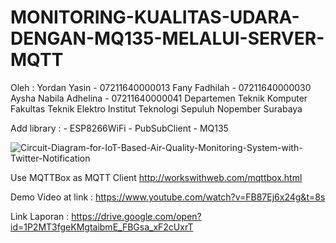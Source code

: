 # MONITORING-KUALITAS-UDARA-DENGAN-MQ135-MELALUI-SERVER-MQTT

Oleh :
Yordan Yasin - 07211640000013
Fany Fadhilah - 07211640000030
Aysha Nabila Adhelina - 07211640000041
Departemen Teknik Komputer
Fakultas Teknik Elektro
Institut Teknologi Sepuluh Nopember
Surabaya

Add library : - ESP8266WiFi
              - PubSubClient
              - MQ135
                            
![Circuit-Diagram-for-IoT-Based-Air-Quality-Monitoring-System-with-Twitter-Notification](https://user-images.githubusercontent.com/55866734/71241516-63f27500-233e-11ea-9f7e-6677968b347f.png)
              
              
              
              
              
Use MQTTBox as MQTT Client
http://workswithweb.com/mqttbox.html

Demo Video at link :
https://www.youtube.com/watch?v=FB87Ej6x24g&t=8s

Link Laporan : 
https://drive.google.com/open?id=1P2MT3fgeKMgtaibmE_FBGsa_xF2cUxrT
